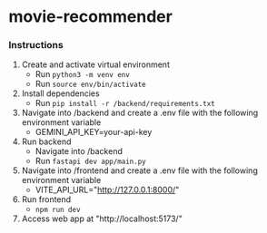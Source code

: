 # movie-recommender

### Instructions
1. Create and activate virtual environment
    - Run `python3 -m venv env` 
    - Run `source env/bin/activate`
2. Install dependencies
    - Run `pip install -r /backend/requirements.txt`
3. Navigate into /backend and create a .env file with the following environment variable
    - GEMINI_API_KEY=your-api-key
3. Run backend
    - Navigate into /backend
    - Run `fastapi dev app/main.py`
4. Navigate into /frontend and create a .env file with the following environment variable
    - VITE_API_URL="http://127.0.0.1:8000/"
5. Run frontend
    - `npm run dev`
6. Access web app at "http://localhost:5173/"